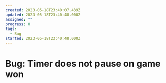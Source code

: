 ```yaml
---
created: 2023-05-18T23:40:07.439Z
updated: 2023-05-18T23:40:48.000Z
assigned: ""
progress: 0
tags:
  - Bug
started: 2023-05-18T23:40:48.000Z
---
```


# Bug: Timer does not pause on game won
